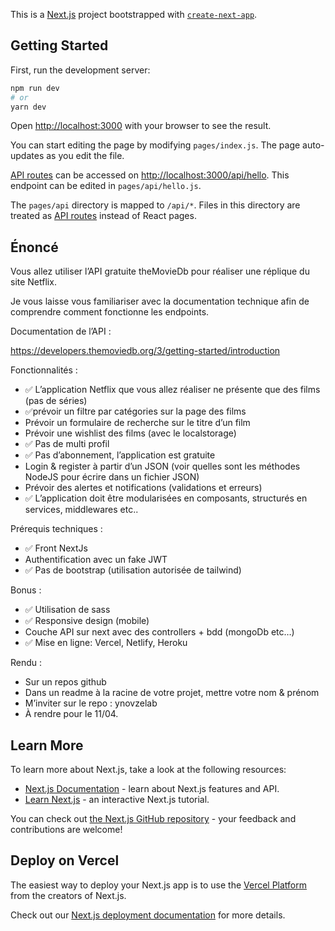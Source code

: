 This is a [Next.js](https://nextjs.org/) project bootstrapped with [`create-next-app`](https://github.com/vercel/next.js/tree/canary/packages/create-next-app).

## Getting Started

First, run the development server:

```bash
npm run dev
# or
yarn dev
```

Open [http://localhost:3000](http://localhost:3000) with your browser to see the result.

You can start editing the page by modifying `pages/index.js`. The page auto-updates as you edit the file.

[API routes](https://nextjs.org/docs/api-routes/introduction) can be accessed on [http://localhost:3000/api/hello](http://localhost:3000/api/hello). This endpoint can be edited in `pages/api/hello.js`.

The `pages/api` directory is mapped to `/api/*`. Files in this directory are treated as [API routes](https://nextjs.org/docs/api-routes/introduction) instead of React pages.

## Énoncé

<body class="c8"><p class="c0"><span class="c3">Vous allez utiliser l&rsquo;API gratuite theMovieDb pour r&eacute;aliser une r&eacute;plique du site Netflix.</span></p><p class="c0 c2"><span class="c3"></span></p><p class="c0"><span class="c3">Je vous laisse vous familiariser avec la documentation technique afin de comprendre comment fonctionne les endpoints.</span></p><p class="c0 c2"><span class="c3"></span></p><p class="c0"><span class="c7">Documentation de l&rsquo;API : </span></p><p class="c0 c2"><span class="c3"></span></p><p class="c0"><span class="c6"><a class="c10" href="https://www.google.com/url?q=https://developers.themoviedb.org/3/getting-started/introduction&amp;sa=D&amp;source=editors&amp;ust=1647274944027609&amp;usg=AOvVaw35jRaKb-x24EL_7ioogJES">https://developers.themoviedb.org/3/getting-started/introduction</a></span></p><p class="c0 c2"><span class="c3"></span></p><p class="c0"><span class="c7">Fonctionnalit&eacute;s :</span></p><p class="c0 c2"><span class="c3"></span></p><ul class="c1 lst-kix_a48vnwv1qzt6-0 start"><li class="c4 li-bullet-0"><span class="c3">✅ L&rsquo;application Netflix que vous allez r&eacute;aliser ne pr&eacute;sente que des films (pas de s&eacute;ries)</span></li><li class="c4 li-bullet-0"><span class="c3">✅pr&eacute;voir un filtre par cat&eacute;gories sur la page des films</span></li><li class="c4 li-bullet-0"><span class="c3">Pr&eacute;voir un formulaire de recherche sur le titre d&rsquo;un film</span></li><li class="c4 li-bullet-0"><span class="c3">Pr&eacute;voir une wishlist des films (avec le localstorage)</span></li><li class="c4 li-bullet-0"><span class="c3">✅ Pas de multi profil</span></li><li class="c4 li-bullet-0"><span class="c3">✅ Pas d&rsquo;abonnement, l&rsquo;application est gratuite</span></li><li class="c4 li-bullet-0"><span class="c3">Login &amp; register &agrave; partir d&rsquo;un JSON (voir quelles sont les m&eacute;thodes NodeJS pour &eacute;crire dans un fichier JSON)</span></li><li class="c4 li-bullet-0"><span class="c3">Pr&eacute;voir des alertes et notifications (validations et erreurs)</span></li><li class="c4 li-bullet-0"><span class="c3">✅ L&rsquo;application doit &ecirc;tre modularis&eacute;es en composants, structur&eacute;s en services, middlewares etc..</span></li></ul><p class="c0 c2"><span class="c3"></span></p><p class="c0 c2"><span class="c3"></span></p><p class="c0"><span class="c7">Pr&eacute;requis techniques : </span></p><p class="c0 c2"><span class="c3"></span></p><ul class="c1 lst-kix_9f5xkrqxlatg-0 start"><li class="c4 li-bullet-0"><span class="c3">✅ Front NextJs </span></li><li class="c4 li-bullet-0"><span class="c3">Authentification avec un fake JWT</span></li><li class="c4 li-bullet-0"><span class="c3">✅ Pas de bootstrap (utilisation autoris&eacute;e de tailwind)</span></li></ul><p class="c0 c2"><span class="c3"></span></p><p class="c0"><span class="c7">Bonus : </span></p><p class="c0 c2"><span class="c3"></span></p><ul class="c1 lst-kix_bn1o3hv2dvrn-0 start"><li class="c4 li-bullet-0"><span class="c3">✅ Utilisation de sass</span></li><li class="c4 li-bullet-0"><span class="c3">✅ Responsive design (mobile)</span></li><li class="c4 li-bullet-0"><span class="c3">Couche API sur next avec des controllers + bdd (mongoDb etc&hellip;)</span></li><li class="c4 li-bullet-0"><span class="c3">✅ Mise en ligne: Vercel, Netlify, Heroku</span></li></ul><p class="c0 c2"><span class="c3"></span></p><p class="c0"><span class="c7">Rendu :</span></p><p class="c0 c2"><span class="c3"></span></p><ul class="c1 lst-kix_iyih2jcia91z-0 start"><li class="c4 li-bullet-0"><span class="c3">Sur un repos github</span></li><li class="c4 li-bullet-0"><span class="c3">Dans un readme &agrave; la racine de votre projet, mettre votre nom &amp; pr&eacute;nom </span></li><li class="c4 li-bullet-0"><span class="c3">M&rsquo;inviter sur le repo : ynovzelab</span></li><li class="c4 li-bullet-0"><span class="c3">&Agrave; rendre pour le 11/04.</span></li></ul><p class="c0 c2"><span class="c9"></span></p></body>

## Learn More

To learn more about Next.js, take a look at the following resources:

- [Next.js Documentation](https://nextjs.org/docs) - learn about Next.js features and API.
- [Learn Next.js](https://nextjs.org/learn) - an interactive Next.js tutorial.

You can check out [the Next.js GitHub repository](https://github.com/vercel/next.js/) - your feedback and contributions are welcome!

## Deploy on Vercel

The easiest way to deploy your Next.js app is to use the [Vercel Platform](https://vercel.com/new?utm_medium=default-template&filter=next.js&utm_source=create-next-app&utm_campaign=create-next-app-readme) from the creators of Next.js.

Check out our [Next.js deployment documentation](https://nextjs.org/docs/deployment) for more details.
